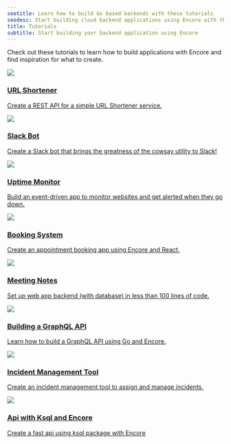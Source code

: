 ```yaml
---
seotitle: Learn how to build Go based backends with these tutorials
seodesc: Start building cloud backend applications using Encore with these tutorials. Create REST APIs, Slack bots, and more in just a few minutes.
title: Tutorials
subtitle: Start building your backend application using Encore
---
```


Check out these tutorials to learn how to build applications with Encore and find inspiration for what to create.

<div className="mt-6 grid grid-cols-2 gap-6 mobile:grid-cols-1 not-prose">
    <a className="block group relative no-brandient" href="/docs/tutorials/rest-api">
        <div className="absolute inset-0 bg-black dark:bg-white -z-10" />
        <div className="min-h-full border border-black dark:border-white bg-white dark:bg-black transition-transform duration-100 ease-in-out group-active:-translate-x-2 group-active:-translate-y-2 group-hover:-translate-x-2 group-hover:-translate-y-2 relative">
            <div className="flex-none">
                <img className="width-100% noshadow" src="/assets/tutorials/rest-api/cover.png" />
            </div>
            <div className="p-8 mobile:p-4">
                <h3 className="body-small">URL Shortener</h3>
                <p className="mt-2">Create a REST API for a simple URL Shortener service.</p>
            </div>
        </div>
    </a>
    <a className="block group relative no-brandient" href="/docs/tutorials/slack-bot">
        <div className="absolute inset-0 bg-black dark:bg-white -z-10" />
        <div className="min-h-full border border-black dark:border-white bg-white dark:bg-black transition-transform duration-100 ease-in-out group-active:-translate-x-2 group-active:-translate-y-2 group-hover:-translate-x-2 group-hover:-translate-y-2 relative">
            <div className="flex-none">
                <img className="width-100% noshadow" src="/assets/tutorials/slack-bot/cover.png" />
            </div>
            <div className="p-8 mobile:p-4">
                <h3 className="body-small">Slack Bot</h3>
                <p className="mt-2">Create a Slack bot that brings the greatness of the cowsay utility to Slack!</p>
            </div>
        </div>
    </a> 
    <a className="block group relative no-brandient" href="/docs/tutorials/uptime">
        <div className="absolute inset-0 bg-black dark:bg-white -z-10" />
        <div className="min-h-full border border-black dark:border-white bg-white dark:bg-black transition-transform duration-100 ease-in-out group-active:-translate-x-2 group-active:-translate-y-2 group-hover:-translate-x-2 group-hover:-translate-y-2 relative">
            <div className="flex-none">
                <img className="width-100% noshadow" src="/assets/tutorials/uptime/cover.png" />
            </div>
            <div className="p-8 mobile:p-4">
                <h3 className="body-small">Uptime Monitor</h3>
                <p className="mt-2">Build an event-driven app to monitor websites and get alerted when they go down.</p>
            </div>
        </div>
    </a>
    <a className="block group relative no-brandient" href="/docs/tutorials/booking-system">
        <div className="absolute inset-0 bg-black dark:bg-white -z-10" />
        <div className="min-h-full border border-black dark:border-white bg-white dark:bg-black transition-transform duration-100 ease-in-out group-active:-translate-x-2 group-active:-translate-y-2 group-hover:-translate-x-2 group-hover:-translate-y-2 relative">
            <div className="flex-none">
                <img className="width-100% noshadow" src="/assets/tutorials/booking-system/cover.png" />
            </div>
            <div className="p-8 mobile:p-4">
                <h3 className="body-small">Booking System</h3>
                <p className="mt-2">Create an appointment booking app using Encore and React.</p>
            </div>
        </div>
    </a>
    <a className="block group relative no-brandient" href="/docs/tutorials/meeting-notes">
        <div className="absolute inset-0 bg-black dark:bg-white -z-10" />
        <div className="min-h-full border border-black dark:border-white bg-white dark:bg-black transition-transform duration-100 ease-in-out group-active:-translate-x-2 group-active:-translate-y-2 group-hover:-translate-x-2 group-hover:-translate-y-2 relative">
            <div className="flex-none">
                <img className="width-100% noshadow" src="/assets/tutorials/meeting-notes/cover.png" />
            </div>
            <div className="p-8 mobile:p-4">
                <h3 className="body-small">Meeting Notes</h3>
                <p className="mt-2">Set up web app backend (with database) in less than 100 lines of code.</p>
            </div>
        </div>
    </a>
    <a className="block group relative no-brandient" href="/docs/tutorials/graphql">
        <div className="absolute inset-0 bg-black dark:bg-white -z-10" />
        <div className="min-h-full border border-black dark:border-white bg-white dark:bg-black transition-transform duration-100 ease-in-out group-active:-translate-x-2 group-active:-translate-y-2 group-hover:-translate-x-2 group-hover:-translate-y-2 relative">
            <div className="flex-none">
                <img className="width-100% noshadow" src="/assets/tutorials/graphql/cover.png" />
            </div>
            <div className="p-8 mobile:p-4">
                <h3 className="body-small">Building a GraphQL API</h3>
                <p className="mt-2">Learn how to build a GraphQL API using Go and Encore.</p>
            </div>
        </div>
    </a>
    <a className="block group relative no-brandient" href="/docs/tutorials/incident-management-tool">
        <div className="absolute inset-0 bg-black dark:bg-white -z-10" />
        <div className="min-h-full border border-black dark:border-white bg-white dark:bg-black transition-transform duration-100 ease-in-out group-active:-translate-x-2 group-active:-translate-y-2 group-hover:-translate-x-2 group-hover:-translate-y-2 relative">
            <div className="flex-none">
                <img className="width-100% noshadow" src="/assets/tutorials/incident/cover.png" />
            </div>
            <div className="p-8 mobile:p-4">
                <h3 className="body-small">Incident Management Tool</h3>
                <p className="mt-2">Create an incident management tool to assign and manage incidents.</p>
            </div>
        </div>
    </a>
        <a className="block group relative no-brandient" href="/docs/tutorials/create-api-with-ksql">
        <div className="absolute inset-0 bg-black dark:bg-white -z-10" />
        <div className="min-h-full border border-black dark:border-white bg-white dark:bg-black transition-transform duration-100 ease-in-out group-active:-translate-x-2 group-active:-translate-y-2 group-hover:-translate-x-2 group-hover:-translate-y-2 relative">
            <div className="flex-none">
                <img className="width-100% noshadow" src="/assets/tutorials/ksql/cover.png" />
            </div>
            <div className="p-8 mobile:p-4">
                <h3 className="body-small">Api with Ksql and Encore</h3>
                <p className="mt-2">Create a fast api using ksql package with Encore</p>
            </div>
        </div>
    </a>
</div>

